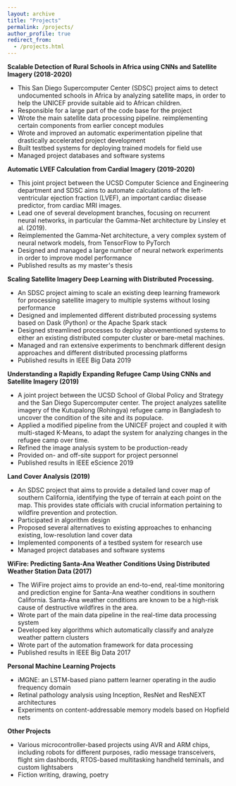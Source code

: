 ```yaml
---
layout: archive
title: "Projects"
permalink: /projects/
author_profile: true
redirect_from: 
  - /projects.html
---
```


**Scalable Detection of Rural Schools in Africa using CNNs and Satellite Imagery (2018-2020)**
- This San Diego Supercomputer Center (SDSC) project aims to detect undocumented schools in Africa by analyzing satellite maps, in order to help the UNICEF provide suitable aid to African children.
- Responsible for a large part of the code base for the project
- Wrote the main satellite data processing pipeline. reimplementing certain components from earlier concept modules
- Wrote and improved an automatic experimentation pipeline that drastically accelerated project development
- Built testbed systems for deploying trained models for field use
- Managed project databases and software systems

**Automatic LVEF Calculation from Cardial Imagery (2019-2020)**
- This joint project between the UCSD Computer Science and Engineering department and SDSC aims to automate calculations of the left-ventricular ejection fraction (LVEF), an important cardiac disease predictor, from cardiac MRI images.
- Lead one of several development branches, focusing on recurrent neural networks, in particular the Gamma-Net architecture by Linsley et al. (2019). 
- Reimplemented the Gamma-Net architecture, a very complex system of neural network models, from TensorFlow to PyTorch
- Designed and managed a large number of neural network experiments in order to improve model performance
- Published results as my master's thesis

**Scaling Satellite Imagery Deep Learning with Distributed Processing.**
- An SDSC project aiming to scale an existing deep learning framework for processing satellite imagery to multiple systems without losing performance
- Designed and implemented different distributed processing systems based on Dask (Python) or the Apache Spark stack
- Designed streamlined processes to deploy abovementioned systems to either an existing distributed computer cluster or bare-metal machines. 
- Managed and ran extensive experiments to benchmark different design approaches and different distributed processing platforms
- Published results in IEEE Big Data 2019

**Understanding a Rapidly Expanding Refugee Camp Using CNNs and Satellite Imagery (2019)**
- A joint project between the UCSD School of Global Policy and Strategy and the San Diego Supercomputer center. The project analyzes satellite imagery of the Kutupalong (Rohingya) refugee camp in Bangladesh to uncover the condition of the site and its populace. 
- Applied a modified pipeline from the UNICEF project and coupled it with multi-staged K-Means, to adapt the system for analyzing changes in the refugee camp over time.
- Refined the image analysis system to be production-ready
- Provided on- and off-site support for project personnel
- Published results in IEEE eScience 2019

**Land Cover Analysis (2019)**
- An SDSC project that aims to provide a detailed land cover map of southern California, identifying the type of terrain at each point on the map. This provides state officials with crucial information pertaining to wildfire prevention and protection.
- Participated in algorithm design
- Proposed several alternatives to existing approaches to enhancing existing, low-resolution land cover data
- Implemented components of a testbed system for research use
- Managed project databases and software systems

**WiFire: Predicting Santa-Ana Weather Conditions Using Distributed Weather Station Data (2017)**
- The WiFire project aims to provide an end-to-end, real-time monitoring and prediction engine for Santa-Ana weather conditions in southern California. Santa-Ana weather conditions are known to be a high-risk cause of destructive wildfires in the area. 
- Wrote part of the main data pipeline in the real-time data processing system
- Developed key algorithms which automatically classify and analyze weather pattern clusters
- Wrote part of the automation framework for data processing
- Published results in IEEE Big Data 2017

**Personal Machine Learning Projects**
- iMGNE: an LSTM-based piano pattern learner operating in the audio frequency domain
- Retinal pathology analysis using Inception, ResNet and ResNEXT architectures
- Experiments on content-addressable memory models based on Hopfield nets

**Other Projects**
- Various microcontroller-based projects using AVR and ARM chips, including robots for different purposes, radio message transceivers, flight sim dashbords, RTOS-based multitasking handheld teminals, and custom lightsabers
- Fiction writing, drawing, poetry